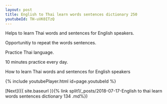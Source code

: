 ```yaml
---
layout: post
title: English to Thai learn words sentences dictionary 250 
youtubeId: TH-uVK0ITzQ
---
```

 
 
Helps to learn Thai words and sentences for English speakers.

Opportunitiy to repeat the words sentences. 

Practice Thai language. 
 
10 minutes practice every day. 
 
How to learn Thai words and sentences for English speakers 
 
{% include youtubePlayer.html id=page.youtubeId %}
 
 
[Next]({{ site.baseurl }}{% link  split1/_posts/2018-07-17-English to thai learn words sentences dictionary 134 .md%})
 
